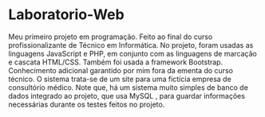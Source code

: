 # Laboratorio-Web
Meu primeiro projeto em programação. Feito ao final do curso profissionalizante de Técnico em Informática.
No projeto, foram usadas as linguagens JavaScript e PHP, em conjunto com as linguagens de marcação e cascata HTML/CSS.
Também foi usada a framework Bootstrap. Conhecimento adicional garantido por mim fora da ementa do curso técnico.
O sistema trata-se de um site para uma fictícia empresa de consultório médico.
Note que, há um sistema muito simples de banco de dados integrado ao projeto, que usa MySQL , para guardar informações necessárias durante
os testes feitos no projeto.
 

